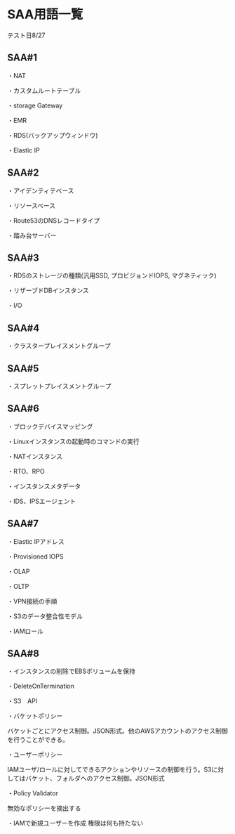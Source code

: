 # SAA用語一覧

テスト日8/27

## SAA#1
・NAT

・カスタムルートテーブル

・storage Gateway

・EMR

・RDS(バックアップウィンドウ)

・Elastic IP

## SAA#2

・アイデンティテベース

・リソースベース

・Route53のDNSレコードタイプ

・踏み台サーバー

## SAA#3

・RDSのストレージの種類(汎用SSD, プロビジョンドIOPS, マグネティック)

・リザーブドDBインスタンス

・I/O

## SAA#4

・クラスタープレイスメントグループ

## SAA#5

・スプレットプレイスメントグループ


## SAA#6 

・ブロックデバイスマッピング

・Linuxインスタンスの起動時のコマンドの実行

・NATインスタンス

・RTO、RPO

・インスタンスメタデータ

・IDS、IPSエージェント


## SAA#7

・Elastic IPアドレス

・Provisioned IOPS

・OLAP

・OLTP

・VPN接続の手順

・S3のデータ整合性モデル

・IAMロール


## SAA#8

・インスタンスの削除でEBSボリュームを保持

・DeleteOnTermination

・S3　API

・バケットポリシー

バケットごとにアクセス制御。JSON形式。他のAWSアカウントのアクセス制御を行うことができる。

・ユーザーポリシー

IAMユーザ/ロールに対してできるアクションやリソースの制御を行う。S3に対してはバケット、フォルダへのアクセス制御。JSON形式

・Policy Validator

無効なポリシーを摘出する

・IAMで新規ユーザーを作成
権限は何も持たない











